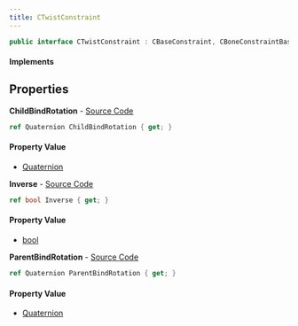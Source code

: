 ```yaml
---
title: CTwistConstraint
---
```


```csharp
public interface CTwistConstraint : CBaseConstraint, CBoneConstraintBase, ISchemaClass<CBoneConstraintBase>, ISchemaClass<CBaseConstraint>, ISchemaClass<CTwistConstraint>, ISchemaField, ISchemaClass, INativeHandle
```

#### Implements

## Properties

**ChildBindRotation** - [Source Code](https://github.com/swiftly-solution/swiftlys2/blob/master/managed/src/SwiftlyS2.Generated/Schemas/Interfaces/CTwistConstraint.cs#L20)

```csharp
ref Quaternion ChildBindRotation { get; }
```

#### Property Value

- [Quaternion](/docs/api/shared/natives/quaternion)

**Inverse** - [Source Code](https://github.com/swiftly-solution/swiftlys2/blob/master/managed/src/SwiftlyS2.Generated/Schemas/Interfaces/CTwistConstraint.cs#L16)

```csharp
ref bool Inverse { get; }
```

#### Property Value

- [bool](https://learn.microsoft.com/dotnet/api/system.boolean)

**ParentBindRotation** - [Source Code](https://github.com/swiftly-solution/swiftlys2/blob/master/managed/src/SwiftlyS2.Generated/Schemas/Interfaces/CTwistConstraint.cs#L18)

```csharp
ref Quaternion ParentBindRotation { get; }
```

#### Property Value

- [Quaternion](/docs/api/shared/natives/quaternion)

